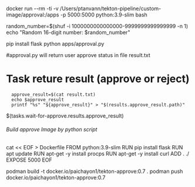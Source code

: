 docker run --rm -ti -v /Users/ptanvann/tekton-pipeline/custom-image/approval:/apps -p 5000:5000 python:3.9-slim bash

random_number=$(shuf -i 1000000000000000-9999999999999999 -n 1)
echo "Random 16-digit number: $random_number"



pip install flask
python apps/approval.py <approvecode>

#approval.py will return user approve status in file result.txt 


# Task reture result (approve or reject)
      approve_result=$(cat result.txt)
      echo $approve_result
      printf "%s" "${approve_result}" > "$(results.approve_result.path)"


$(tasks.wait-for-approve.results.approve_result)


###### Build approve Image by python script
cat << EOF > Dockerfile
FROM python:3.9-slim
RUN pip install flask
RUN apt update
RUN apt-get -y install procps
RUN apt-get -y install curl
ADD . ./
EXPOSE 5000
EOF

podman build -t docker.io/paichayon1/tekton-approve:0.7  .
podman push docker.io/paichayon1/tekton-approve:0.7 